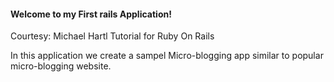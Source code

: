 #### Welcome to my First rails Application! 

Courtesy: Michael Hartl Tutorial for Ruby On Rails

In this application we create a sampel Micro-blogging app similar to popular micro-blogging website.